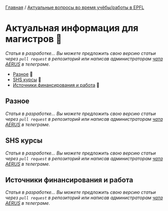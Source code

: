 [Главная](/Guide/) / [Актуальные вопросы во время учёбы/работы в EPFL](/Guide/docs/epfl/index.html)

# Актуальная информация для магистров 🔄
_Статья в разработке... Вы можете предложить свою версию статьи через `pull request` в репозиторий или написав администраторам [чата AERUS](https://t.me/joinchat/WSSkMJkV8ft2DMOx) в телеграме_.

* [Разное](#разное) 🔄
* [SHS курсы](#shs-курсы) 🔄
* [Источники финансирования и работа](#источники-финансирования-и-работа) 🔄

## Разное
_Статья в разработке... Вы можете предложить свою версию статьи через `pull request` в репозиторий или написав администраторам [чата AERUS](https://t.me/joinchat/WSSkMJkV8ft2DMOx) в телеграме_.

## SHS курсы
_Статья в разработке... Вы можете предложить свою версию статьи через `pull request` в репозиторий или написав администраторам [чата AERUS](https://t.me/joinchat/WSSkMJkV8ft2DMOx) в телеграме_.

## Источники финансирования и работа
_Статья в разработке... Вы можете предложить свою версию статьи через `pull request` в репозиторий или написав администраторам [чата AERUS](https://t.me/joinchat/WSSkMJkV8ft2DMOx) в телеграме_.
